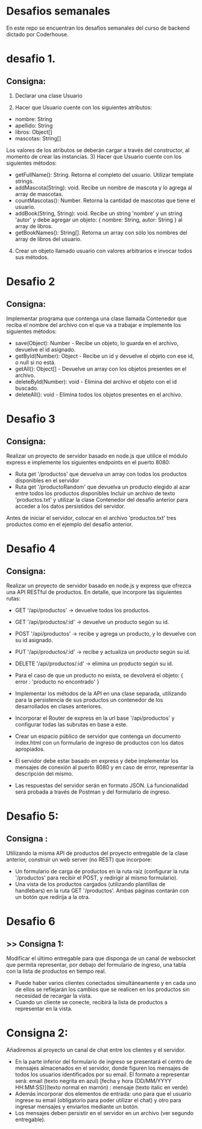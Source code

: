 # Desafios semanales
En este repo se encuentran los desafios semanales del curso de backend dictado por Coderhouse.

# desafio 1. 

## Consigna: 

1) Declarar una clase Usuario

2) Hacer que Usuario cuente con los siguientes atributos:
* nombre: String
* apellido: String
* libros: Object[]
* mascotas: String[]

Los valores de los atributos se deberán cargar a través del constructor, al momento de crear las instancias.
3) Hacer que Usuario cuente con los siguientes métodos:
* getFullName(): String. Retorna el completo del usuario. Utilizar template strings.
* addMascota(String): void. Recibe un nombre de mascota y lo agrega al array de mascotas.
* countMascotas(): Number. Retorna la cantidad de mascotas que tiene el usuario.
* addBook(String, String): void. Recibe un string 'nombre' y un string 'autor' y debe agregar un objeto: { nombre: String, autor: String } al array de libros.
* getBookNames(): String[]. Retorna un array con sólo los nombres del array de libros del usuario.

4) Crear un objeto llamado usuario con valores arbitrarios e invocar todos sus métodos.

# Desafio 2

## Consigna:

Implementar programa que contenga una clase llamada Contenedor que reciba el nombre del archivo con el que va a trabajar e implemente los siguientes métodos:

* save(Object): Number - Recibe un objeto, lo guarda en el archivo, devuelve el id asignado.
* getById(Number): Object - Recibe un id y devuelve el objeto con ese id, o null si no está.
* getAll(): Object[] - Devuelve un array con los objetos presentes en el archivo.
* deleteById(Number): void - Elimina del archivo el objeto con el id buscado.
* deleteAll(): void - Elimina todos los objetos presentes en el archivo.

# Desafio 3

## Consigna:

Realizar un proyecto de servidor basado en node.js que utilice el módulo express e implemente los siguientes endpoints en el puerto 8080:
* Ruta get '/productos' que devuelva un array con todos los productos disponibles en el servidor
* Ruta get '/productoRandom' que devuelva un producto elegido al azar entre todos los productos disponibles
Incluir un archivo de texto 'productos.txt' y utilizar la clase Contenedor del desafío anterior para acceder a los datos persistidos del servidor.

Antes de iniciar el servidor, colocar en el archivo 'productos.txt' tres productos como en el ejemplo del desafío anterior.

# Desafio 4 

## Consigna:

Realizar un proyecto de servidor basado en node.js y express que ofrezca una API RESTful de productos. En detalle, que incorpore las siguientes rutas:
* GET '/api/productos' -> devuelve todos los productos.
* GET '/api/productos/:id' -> devuelve un producto según su id.
* POST '/api/productos' -> recibe y agrega un producto, y lo devuelve con su id asignado.
* PUT '/api/productos/:id' -> recibe y actualiza un producto según su id.
* DELETE '/api/productos/:id' -> elimina un producto según su id.

* Para el caso de que un producto no exista, se devolverá el objeto:
{ error : 'producto no encontrado' }
* Implementar los métodos de la API en una clase separada, utilizando para la persistencia de sus productos un contenedor de los desarrollados en clases anteriores.
* Incorporar el Router de express en la url base '/api/productos' y configurar todas las subrutas en base a este.
* Crear un espacio público de servidor que contenga un documento index.html con un formulario de ingreso de productos con los datos apropiados.
* El servidor debe estar basado en express y debe implementar los mensajes de conexión al puerto 8080 y en caso de error, representar la descripción del mismo.
* Las respuestas del servidor serán en formato JSON. La funcionalidad será probada a través de Postman y del formulario de ingreso.

# Desafio 5:

## Consigna :

Utilizando la misma API de productos del proyecto entregable de la clase anterior, construir un web server (no REST) que incorpore:
* Un formulario de carga de productos en la ruta raíz (configurar la ruta '/productos' para recibir el POST, y redirigir al mismo formulario).
* Una vista de los productos cargados (utilizando plantillas de handlebars) en la ruta GET '/productos'.
Ambas páginas contarán con un botón que redirija a la otra.

# Desafio 6

## >> Consigna 1:  

Modificar el último entregable para que disponga de un canal de websocket que permita representar, por debajo del formulario de ingreso, una tabla con la lista de productos en tiempo real. 
* Puede haber varios clientes conectados simultáneamente y en cada uno de ellos se reflejarán los cambios que se realicen en los productos sin necesidad de recargar la vista.
* Cuando un cliente se conecte, recibirá la lista de productos a representar en la vista.

# Consigna 2:  
Añadiremos al proyecto un canal de chat entre los clientes y el servidor.

* En la parte inferior del formulario de ingreso se presentará el centro de mensajes almacenados en el servidor, donde figuren los mensajes de todos los usuarios identificados por su email. 
El formato a representar será: email (texto negrita en azul) [fecha y hora (DD/MM/YYYY HH:MM:SS)](texto normal en marrón) : mensaje (texto italic en verde) 
* Además incorporar dos elementos de entrada: uno para que el usuario ingrese su email (obligatorio para poder utilizar el chat) y otro para ingresar mensajes y enviarlos mediante un botón. 
* Los mensajes deben persistir en el servidor en un archivo (ver segundo entregable).




